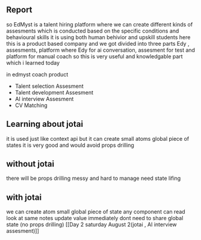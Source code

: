 ## Report 

so EdMyst is a talent hiring platform where we can create different kinds of assesments which is conducted based on the specific conditions and behavioural skills it is using both human behivior and upskill students
here this is a product based company and we got 
divided into three parts Edy , assesments, platform 
where Edy for ai conversation, assesment for test and platform for manual coach so this is very useful and knowledgable part which i learned today 


in edmyst coach product 
- Talent selection Assesment
- Talent development Assesment 
- AI interview Assesment 
- CV Matching

## Learning about jotai 
it is used just like context api but it can create small atoms global piece of states it is very good and would avoid props drilling 

## without jotai 

there will be props drilling 
messy and hard to manage
need state lifing 

## with jotai

we can create atom small global piece of state
any component can read look at same notes update value immediately
dont need to share global state (no  props drilling)
[[Day 2  saturday August 2(jotai , AI interview assesment)]]
